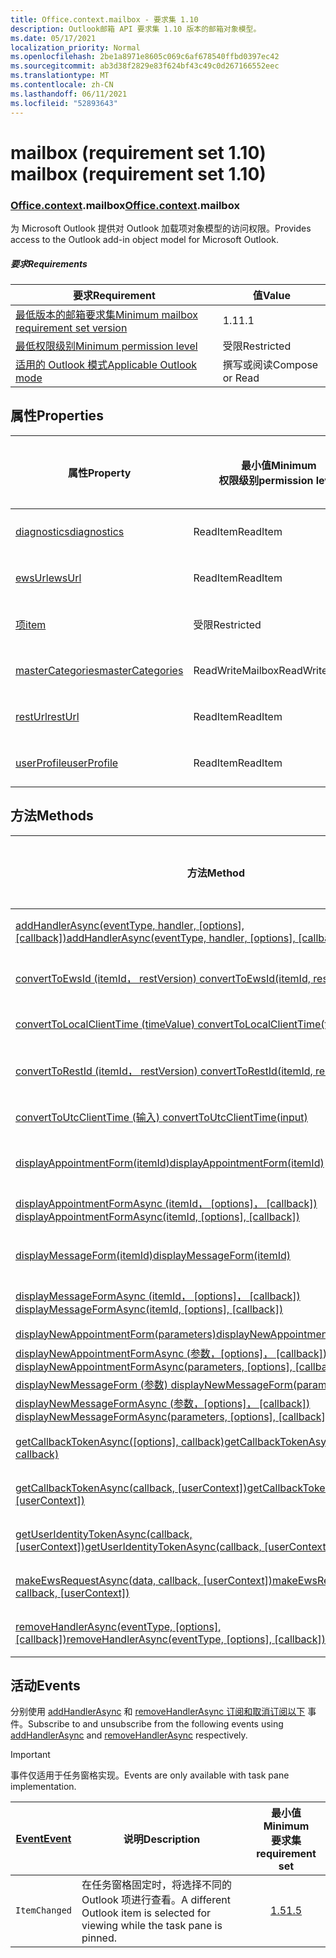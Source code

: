 ```yaml
---
title: Office.context.mailbox - 要求集 1.10
description: Outlook邮箱 API 要求集 1.10 版本的邮箱对象模型。
ms.date: 05/17/2021
localization_priority: Normal
ms.openlocfilehash: 2be1a8971e8605c069c6af678540ffbd0397ec42
ms.sourcegitcommit: ab3d38f2829e83f624bf43c49c0d267166552eec
ms.translationtype: MT
ms.contentlocale: zh-CN
ms.lasthandoff: 06/11/2021
ms.locfileid: "52893643"
---
```

# <a name="mailbox-requirement-set-110"></a><span data-ttu-id="86ea3-103">mailbox (requirement set 1.10) </span><span class="sxs-lookup"><span data-stu-id="86ea3-103">mailbox (requirement set 1.10)</span></span>

### <a name="officecontextmailbox"></a><span data-ttu-id="86ea3-104">[Office](office.md)[.context](office.context.md).mailbox</span><span class="sxs-lookup"><span data-stu-id="86ea3-104">[Office](office.md)[.context](office.context.md).mailbox</span></span>

<span data-ttu-id="86ea3-105">为 Microsoft Outlook 提供对 Outlook 加载项对象模型的访问权限。</span><span class="sxs-lookup"><span data-stu-id="86ea3-105">Provides access to the Outlook add-in object model for Microsoft Outlook.</span></span>

##### <a name="requirements"></a><span data-ttu-id="86ea3-106">要求</span><span class="sxs-lookup"><span data-stu-id="86ea3-106">Requirements</span></span>

|<span data-ttu-id="86ea3-107">要求</span><span class="sxs-lookup"><span data-stu-id="86ea3-107">Requirement</span></span>| <span data-ttu-id="86ea3-108">值</span><span class="sxs-lookup"><span data-stu-id="86ea3-108">Value</span></span>|
|---|---|
|[<span data-ttu-id="86ea3-109">最低版本的邮箱要求集</span><span class="sxs-lookup"><span data-stu-id="86ea3-109">Minimum mailbox requirement set version</span></span>](../../requirement-sets/outlook-api-requirement-sets.md)| <span data-ttu-id="86ea3-110">1.1</span><span class="sxs-lookup"><span data-stu-id="86ea3-110">1.1</span></span>|
|[<span data-ttu-id="86ea3-111">最低权限级别</span><span class="sxs-lookup"><span data-stu-id="86ea3-111">Minimum permission level</span></span>](../../../outlook/understanding-outlook-add-in-permissions.md)| <span data-ttu-id="86ea3-112">受限</span><span class="sxs-lookup"><span data-stu-id="86ea3-112">Restricted</span></span>|
|[<span data-ttu-id="86ea3-113">适用的 Outlook 模式</span><span class="sxs-lookup"><span data-stu-id="86ea3-113">Applicable Outlook mode</span></span>](../../../outlook/outlook-add-ins-overview.md#extension-points)| <span data-ttu-id="86ea3-114">撰写或阅读</span><span class="sxs-lookup"><span data-stu-id="86ea3-114">Compose or Read</span></span>|

## <a name="properties"></a><span data-ttu-id="86ea3-115">属性</span><span class="sxs-lookup"><span data-stu-id="86ea3-115">Properties</span></span>

| <span data-ttu-id="86ea3-116">属性</span><span class="sxs-lookup"><span data-stu-id="86ea3-116">Property</span></span> | <span data-ttu-id="86ea3-117">最小值</span><span class="sxs-lookup"><span data-stu-id="86ea3-117">Minimum</span></span><br><span data-ttu-id="86ea3-118">权限级别</span><span class="sxs-lookup"><span data-stu-id="86ea3-118">permission level</span></span> | <span data-ttu-id="86ea3-119">模式</span><span class="sxs-lookup"><span data-stu-id="86ea3-119">Modes</span></span> | <span data-ttu-id="86ea3-120">返回类型</span><span class="sxs-lookup"><span data-stu-id="86ea3-120">Return type</span></span> | <span data-ttu-id="86ea3-121">最小值</span><span class="sxs-lookup"><span data-stu-id="86ea3-121">Minimum</span></span><br><span data-ttu-id="86ea3-122">要求集</span><span class="sxs-lookup"><span data-stu-id="86ea3-122">requirement set</span></span> |
|---|---|---|---|:---:|
| [<span data-ttu-id="86ea3-123">diagnostics</span><span class="sxs-lookup"><span data-stu-id="86ea3-123">diagnostics</span></span>](/javascript/api/outlook/office.mailbox?view=outlook-js-1.10&preserve-view=true#diagnostics) | <span data-ttu-id="86ea3-124">ReadItem</span><span class="sxs-lookup"><span data-stu-id="86ea3-124">ReadItem</span></span> | <span data-ttu-id="86ea3-125">撰写</span><span class="sxs-lookup"><span data-stu-id="86ea3-125">Compose</span></span><br><span data-ttu-id="86ea3-126">读取</span><span class="sxs-lookup"><span data-stu-id="86ea3-126">Read</span></span> | [<span data-ttu-id="86ea3-127">Diagnostics</span><span class="sxs-lookup"><span data-stu-id="86ea3-127">Diagnostics</span></span>](/javascript/api/outlook/office.diagnostics?view=outlook-js-1.10&preserve-view=true) | [<span data-ttu-id="86ea3-128">1.1</span><span class="sxs-lookup"><span data-stu-id="86ea3-128">1.1</span></span>](../requirement-set-1.1/outlook-requirement-set-1.1.md) |
| [<span data-ttu-id="86ea3-129">ewsUrl</span><span class="sxs-lookup"><span data-stu-id="86ea3-129">ewsUrl</span></span>](/javascript/api/outlook/office.mailbox?view=outlook-js-1.10&preserve-view=true#ewsurl) | <span data-ttu-id="86ea3-130">ReadItem</span><span class="sxs-lookup"><span data-stu-id="86ea3-130">ReadItem</span></span> | <span data-ttu-id="86ea3-131">撰写</span><span class="sxs-lookup"><span data-stu-id="86ea3-131">Compose</span></span><br><span data-ttu-id="86ea3-132">读取</span><span class="sxs-lookup"><span data-stu-id="86ea3-132">Read</span></span> | <span data-ttu-id="86ea3-133">String</span><span class="sxs-lookup"><span data-stu-id="86ea3-133">String</span></span> | [<span data-ttu-id="86ea3-134">1.1</span><span class="sxs-lookup"><span data-stu-id="86ea3-134">1.1</span></span>](../requirement-set-1.1/outlook-requirement-set-1.1.md) |
| [<span data-ttu-id="86ea3-135">项</span><span class="sxs-lookup"><span data-stu-id="86ea3-135">item</span></span>](office.context.mailbox.item.md) | <span data-ttu-id="86ea3-136">受限</span><span class="sxs-lookup"><span data-stu-id="86ea3-136">Restricted</span></span> | <span data-ttu-id="86ea3-137">撰写</span><span class="sxs-lookup"><span data-stu-id="86ea3-137">Compose</span></span><br><span data-ttu-id="86ea3-138">读取</span><span class="sxs-lookup"><span data-stu-id="86ea3-138">Read</span></span> | [<span data-ttu-id="86ea3-139">项目</span><span class="sxs-lookup"><span data-stu-id="86ea3-139">Item</span></span>](/javascript/api/outlook/office.item?view=outlook-js-1.10&preserve-view=true) | [<span data-ttu-id="86ea3-140">1.1</span><span class="sxs-lookup"><span data-stu-id="86ea3-140">1.1</span></span>](../requirement-set-1.1/outlook-requirement-set-1.1.md) |
| [<span data-ttu-id="86ea3-141">masterCategories</span><span class="sxs-lookup"><span data-stu-id="86ea3-141">masterCategories</span></span>](/javascript/api/outlook/office.mailbox?view=outlook-js-1.10&preserve-view=true#mastercategories) | <span data-ttu-id="86ea3-142">ReadWriteMailbox</span><span class="sxs-lookup"><span data-stu-id="86ea3-142">ReadWriteMailbox</span></span> | <span data-ttu-id="86ea3-143">撰写</span><span class="sxs-lookup"><span data-stu-id="86ea3-143">Compose</span></span><br><span data-ttu-id="86ea3-144">读取</span><span class="sxs-lookup"><span data-stu-id="86ea3-144">Read</span></span> | [<span data-ttu-id="86ea3-145">MasterCategories</span><span class="sxs-lookup"><span data-stu-id="86ea3-145">MasterCategories</span></span>](/javascript/api/outlook/office.mastercategories?view=outlook-js-1.10&preserve-view=true) | [<span data-ttu-id="86ea3-146">1.8</span><span class="sxs-lookup"><span data-stu-id="86ea3-146">1.8</span></span>](../requirement-set-1.8/outlook-requirement-set-1.8.md) |
| [<span data-ttu-id="86ea3-147">restUrl</span><span class="sxs-lookup"><span data-stu-id="86ea3-147">restUrl</span></span>](/javascript/api/outlook/office.mailbox?view=outlook-js-1.10&preserve-view=true#resturl) | <span data-ttu-id="86ea3-148">ReadItem</span><span class="sxs-lookup"><span data-stu-id="86ea3-148">ReadItem</span></span> | <span data-ttu-id="86ea3-149">撰写</span><span class="sxs-lookup"><span data-stu-id="86ea3-149">Compose</span></span><br><span data-ttu-id="86ea3-150">读取</span><span class="sxs-lookup"><span data-stu-id="86ea3-150">Read</span></span> | <span data-ttu-id="86ea3-151">String</span><span class="sxs-lookup"><span data-stu-id="86ea3-151">String</span></span> | [<span data-ttu-id="86ea3-152">1.5</span><span class="sxs-lookup"><span data-stu-id="86ea3-152">1.5</span></span>](../requirement-set-1.5/outlook-requirement-set-1.5.md) |
| [<span data-ttu-id="86ea3-153">userProfile</span><span class="sxs-lookup"><span data-stu-id="86ea3-153">userProfile</span></span>](/javascript/api/outlook/office.mailbox?view=outlook-js-1.10&preserve-view=true#userprofile) | <span data-ttu-id="86ea3-154">ReadItem</span><span class="sxs-lookup"><span data-stu-id="86ea3-154">ReadItem</span></span> | <span data-ttu-id="86ea3-155">撰写</span><span class="sxs-lookup"><span data-stu-id="86ea3-155">Compose</span></span><br><span data-ttu-id="86ea3-156">读取</span><span class="sxs-lookup"><span data-stu-id="86ea3-156">Read</span></span> | [<span data-ttu-id="86ea3-157">UserProfile</span><span class="sxs-lookup"><span data-stu-id="86ea3-157">UserProfile</span></span>](/javascript/api/outlook/office.userprofile?view=outlook-js-1.10&preserve-view=true) | [<span data-ttu-id="86ea3-158">1.1</span><span class="sxs-lookup"><span data-stu-id="86ea3-158">1.1</span></span>](../requirement-set-1.1/outlook-requirement-set-1.1.md) |

## <a name="methods"></a><span data-ttu-id="86ea3-159">方法</span><span class="sxs-lookup"><span data-stu-id="86ea3-159">Methods</span></span>

| <span data-ttu-id="86ea3-160">方法</span><span class="sxs-lookup"><span data-stu-id="86ea3-160">Method</span></span> | <span data-ttu-id="86ea3-161">最小值</span><span class="sxs-lookup"><span data-stu-id="86ea3-161">Minimum</span></span><br><span data-ttu-id="86ea3-162">权限级别</span><span class="sxs-lookup"><span data-stu-id="86ea3-162">permission level</span></span> | <span data-ttu-id="86ea3-163">模式</span><span class="sxs-lookup"><span data-stu-id="86ea3-163">Modes</span></span> | <span data-ttu-id="86ea3-164">最小值</span><span class="sxs-lookup"><span data-stu-id="86ea3-164">Minimum</span></span><br><span data-ttu-id="86ea3-165">要求集</span><span class="sxs-lookup"><span data-stu-id="86ea3-165">requirement set</span></span> |
|---|---|---|:---:|
| <span data-ttu-id="86ea3-166">[addHandlerAsync(eventType, handler, [options], [callback])](/javascript/api/outlook/office.mailbox?view=outlook-js-1.10&preserve-view=true#addhandlerasync-eventtype--handler--options--callback-)</span><span class="sxs-lookup"><span data-stu-id="86ea3-166">[addHandlerAsync(eventType, handler, [options], [callback])](/javascript/api/outlook/office.mailbox?view=outlook-js-1.10&preserve-view=true#addhandlerasync-eventtype--handler--options--callback-)</span></span> | <span data-ttu-id="86ea3-167">ReadItem</span><span class="sxs-lookup"><span data-stu-id="86ea3-167">ReadItem</span></span> | <span data-ttu-id="86ea3-168">撰写</span><span class="sxs-lookup"><span data-stu-id="86ea3-168">Compose</span></span><br><span data-ttu-id="86ea3-169">读取</span><span class="sxs-lookup"><span data-stu-id="86ea3-169">Read</span></span> | [<span data-ttu-id="86ea3-170">1.5</span><span class="sxs-lookup"><span data-stu-id="86ea3-170">1.5</span></span>](../requirement-set-1.5/outlook-requirement-set-1.5.md) |
| [<span data-ttu-id="86ea3-171">convertToEwsId (itemId， restVersion) </span><span class="sxs-lookup"><span data-stu-id="86ea3-171">convertToEwsId(itemId, restVersion)</span></span>](/javascript/api/outlook/office.mailbox?view=outlook-js-1.10&preserve-view=true#converttoewsid-itemid--restversion-) | <span data-ttu-id="86ea3-172">受限</span><span class="sxs-lookup"><span data-stu-id="86ea3-172">Restricted</span></span> | <span data-ttu-id="86ea3-173">撰写</span><span class="sxs-lookup"><span data-stu-id="86ea3-173">Compose</span></span><br><span data-ttu-id="86ea3-174">读取</span><span class="sxs-lookup"><span data-stu-id="86ea3-174">Read</span></span> | [<span data-ttu-id="86ea3-175">1.3</span><span class="sxs-lookup"><span data-stu-id="86ea3-175">1.3</span></span>](../requirement-set-1.3/outlook-requirement-set-1.3.md) |
| [<span data-ttu-id="86ea3-176">convertToLocalClientTime (timeValue) </span><span class="sxs-lookup"><span data-stu-id="86ea3-176">convertToLocalClientTime(timeValue)</span></span>](/javascript/api/outlook/office.mailbox?view=outlook-js-1.10&preserve-view=true#converttolocalclienttime-timevalue-) | <span data-ttu-id="86ea3-177">ReadItem</span><span class="sxs-lookup"><span data-stu-id="86ea3-177">ReadItem</span></span> | <span data-ttu-id="86ea3-178">撰写</span><span class="sxs-lookup"><span data-stu-id="86ea3-178">Compose</span></span><br><span data-ttu-id="86ea3-179">读取</span><span class="sxs-lookup"><span data-stu-id="86ea3-179">Read</span></span> | [<span data-ttu-id="86ea3-180">1.1</span><span class="sxs-lookup"><span data-stu-id="86ea3-180">1.1</span></span>](../requirement-set-1.1/outlook-requirement-set-1.1.md) |
| [<span data-ttu-id="86ea3-181">convertToRestId (itemId， restVersion) </span><span class="sxs-lookup"><span data-stu-id="86ea3-181">convertToRestId(itemId, restVersion)</span></span>](/javascript/api/outlook/office.mailbox?view=outlook-js-1.10&preserve-view=true#converttorestid-itemid--restversion-) | <span data-ttu-id="86ea3-182">受限</span><span class="sxs-lookup"><span data-stu-id="86ea3-182">Restricted</span></span> | <span data-ttu-id="86ea3-183">撰写</span><span class="sxs-lookup"><span data-stu-id="86ea3-183">Compose</span></span><br><span data-ttu-id="86ea3-184">读取</span><span class="sxs-lookup"><span data-stu-id="86ea3-184">Read</span></span> | [<span data-ttu-id="86ea3-185">1.3</span><span class="sxs-lookup"><span data-stu-id="86ea3-185">1.3</span></span>](../requirement-set-1.3/outlook-requirement-set-1.3.md) |
| [<span data-ttu-id="86ea3-186">convertToUtcClientTime (输入) </span><span class="sxs-lookup"><span data-stu-id="86ea3-186">convertToUtcClientTime(input)</span></span>](/javascript/api/outlook/office.mailbox?view=outlook-js-1.10&preserve-view=true#converttoutcclienttime-input-) | <span data-ttu-id="86ea3-187">ReadItem</span><span class="sxs-lookup"><span data-stu-id="86ea3-187">ReadItem</span></span> | <span data-ttu-id="86ea3-188">撰写</span><span class="sxs-lookup"><span data-stu-id="86ea3-188">Compose</span></span><br><span data-ttu-id="86ea3-189">读取</span><span class="sxs-lookup"><span data-stu-id="86ea3-189">Read</span></span> | [<span data-ttu-id="86ea3-190">1.1</span><span class="sxs-lookup"><span data-stu-id="86ea3-190">1.1</span></span>](../requirement-set-1.1/outlook-requirement-set-1.1.md) |
| [<span data-ttu-id="86ea3-191">displayAppointmentForm(itemId)</span><span class="sxs-lookup"><span data-stu-id="86ea3-191">displayAppointmentForm(itemId)</span></span>](/javascript/api/outlook/office.mailbox?view=outlook-js-1.10&preserve-view=true#displayappointmentform-itemid-) | <span data-ttu-id="86ea3-192">ReadItem</span><span class="sxs-lookup"><span data-stu-id="86ea3-192">ReadItem</span></span> | <span data-ttu-id="86ea3-193">撰写</span><span class="sxs-lookup"><span data-stu-id="86ea3-193">Compose</span></span><br><span data-ttu-id="86ea3-194">读取</span><span class="sxs-lookup"><span data-stu-id="86ea3-194">Read</span></span> | [<span data-ttu-id="86ea3-195">1.1</span><span class="sxs-lookup"><span data-stu-id="86ea3-195">1.1</span></span>](../requirement-set-1.1/outlook-requirement-set-1.1.md) |
| <span data-ttu-id="86ea3-196">[displayAppointmentFormAsync (itemId， [options]， [callback]) ](/javascript/api/outlook/office.mailbox?view=outlook-js-1.10&preserve-view=true#displayappointmentform-itemid--options--callback-)</span><span class="sxs-lookup"><span data-stu-id="86ea3-196">[displayAppointmentFormAsync(itemId, [options], [callback])](/javascript/api/outlook/office.mailbox?view=outlook-js-1.10&preserve-view=true#displayappointmentform-itemid--options--callback-)</span></span> | <span data-ttu-id="86ea3-197">ReadItem</span><span class="sxs-lookup"><span data-stu-id="86ea3-197">ReadItem</span></span> | <span data-ttu-id="86ea3-198">撰写</span><span class="sxs-lookup"><span data-stu-id="86ea3-198">Compose</span></span><br><span data-ttu-id="86ea3-199">读取</span><span class="sxs-lookup"><span data-stu-id="86ea3-199">Read</span></span> | [<span data-ttu-id="86ea3-200">1.9</span><span class="sxs-lookup"><span data-stu-id="86ea3-200">1.9</span></span>](../requirement-set-1.9/outlook-requirement-set-1.9.md) |
| [<span data-ttu-id="86ea3-201">displayMessageForm(itemId)</span><span class="sxs-lookup"><span data-stu-id="86ea3-201">displayMessageForm(itemId)</span></span>](/javascript/api/outlook/office.mailbox?view=outlook-js-1.10&preserve-view=true#displaymessageform-itemid-) | <span data-ttu-id="86ea3-202">ReadItem</span><span class="sxs-lookup"><span data-stu-id="86ea3-202">ReadItem</span></span> | <span data-ttu-id="86ea3-203">撰写</span><span class="sxs-lookup"><span data-stu-id="86ea3-203">Compose</span></span><br><span data-ttu-id="86ea3-204">读取</span><span class="sxs-lookup"><span data-stu-id="86ea3-204">Read</span></span> | [<span data-ttu-id="86ea3-205">1.1</span><span class="sxs-lookup"><span data-stu-id="86ea3-205">1.1</span></span>](../requirement-set-1.1/outlook-requirement-set-1.1.md) |
| <span data-ttu-id="86ea3-206">[displayMessageFormAsync (itemId， [options]， [callback]) ](/javascript/api/outlook/office.mailbox?view=outlook-js-1.10&preserve-view=true#displaymessageform-itemid--options--callback-)</span><span class="sxs-lookup"><span data-stu-id="86ea3-206">[displayMessageFormAsync(itemId, [options], [callback])](/javascript/api/outlook/office.mailbox?view=outlook-js-1.10&preserve-view=true#displaymessageform-itemid--options--callback-)</span></span> | <span data-ttu-id="86ea3-207">ReadItem</span><span class="sxs-lookup"><span data-stu-id="86ea3-207">ReadItem</span></span> | <span data-ttu-id="86ea3-208">撰写</span><span class="sxs-lookup"><span data-stu-id="86ea3-208">Compose</span></span><br><span data-ttu-id="86ea3-209">读取</span><span class="sxs-lookup"><span data-stu-id="86ea3-209">Read</span></span> | [<span data-ttu-id="86ea3-210">1.9</span><span class="sxs-lookup"><span data-stu-id="86ea3-210">1.9</span></span>](../requirement-set-1.9/outlook-requirement-set-1.9.md) |
| [<span data-ttu-id="86ea3-211">displayNewAppointmentForm(parameters)</span><span class="sxs-lookup"><span data-stu-id="86ea3-211">displayNewAppointmentForm(parameters)</span></span>](/javascript/api/outlook/office.mailbox?view=outlook-js-1.10&preserve-view=true#displaynewappointmentform-parameters-) | <span data-ttu-id="86ea3-212">ReadItem</span><span class="sxs-lookup"><span data-stu-id="86ea3-212">ReadItem</span></span> | <span data-ttu-id="86ea3-213">读取</span><span class="sxs-lookup"><span data-stu-id="86ea3-213">Read</span></span> | [<span data-ttu-id="86ea3-214">1.1</span><span class="sxs-lookup"><span data-stu-id="86ea3-214">1.1</span></span>](../requirement-set-1.1/outlook-requirement-set-1.1.md) |
| <span data-ttu-id="86ea3-215">[displayNewAppointmentFormAsync (参数，[options]， [callback]) ](/javascript/api/outlook/office.mailbox?view=outlook-js-1.10&preserve-view=true#displaynewappointmentform-parameters--options--callback-)</span><span class="sxs-lookup"><span data-stu-id="86ea3-215">[displayNewAppointmentFormAsync(parameters, [options], [callback])](/javascript/api/outlook/office.mailbox?view=outlook-js-1.10&preserve-view=true#displaynewappointmentform-parameters--options--callback-)</span></span> | <span data-ttu-id="86ea3-216">ReadItem</span><span class="sxs-lookup"><span data-stu-id="86ea3-216">ReadItem</span></span> | <span data-ttu-id="86ea3-217">读取</span><span class="sxs-lookup"><span data-stu-id="86ea3-217">Read</span></span> | [<span data-ttu-id="86ea3-218">1.9</span><span class="sxs-lookup"><span data-stu-id="86ea3-218">1.9</span></span>](../requirement-set-1.9/outlook-requirement-set-1.9.md) |
| [<span data-ttu-id="86ea3-219">displayNewMessageForm (参数) </span><span class="sxs-lookup"><span data-stu-id="86ea3-219">displayNewMessageForm(parameters)</span></span>](/javascript/api/outlook/office.mailbox?view=outlook-js-1.10&preserve-view=true#displaynewmessageform-parameters-) | <span data-ttu-id="86ea3-220">ReadItem</span><span class="sxs-lookup"><span data-stu-id="86ea3-220">ReadItem</span></span> | <span data-ttu-id="86ea3-221">读取</span><span class="sxs-lookup"><span data-stu-id="86ea3-221">Read</span></span> | [<span data-ttu-id="86ea3-222">1.6</span><span class="sxs-lookup"><span data-stu-id="86ea3-222">1.6</span></span>](../requirement-set-1.6/outlook-requirement-set-1.6.md) |
| <span data-ttu-id="86ea3-223">[displayNewMessageFormAsync (参数，[options]， [callback]) ](/javascript/api/outlook/office.mailbox?view=outlook-js-1.10&preserve-view=true#displaynewmessageform-parameters--options--callback-)</span><span class="sxs-lookup"><span data-stu-id="86ea3-223">[displayNewMessageFormAsync(parameters, [options], [callback])](/javascript/api/outlook/office.mailbox?view=outlook-js-1.10&preserve-view=true#displaynewmessageform-parameters--options--callback-)</span></span> | <span data-ttu-id="86ea3-224">ReadItem</span><span class="sxs-lookup"><span data-stu-id="86ea3-224">ReadItem</span></span> | <span data-ttu-id="86ea3-225">读取</span><span class="sxs-lookup"><span data-stu-id="86ea3-225">Read</span></span> | [<span data-ttu-id="86ea3-226">1.9</span><span class="sxs-lookup"><span data-stu-id="86ea3-226">1.9</span></span>](../requirement-set-1.9/outlook-requirement-set-1.9.md) |
| <span data-ttu-id="86ea3-227">[getCallbackTokenAsync([options], callback)](/javascript/api/outlook/office.mailbox?view=outlook-js-1.10&preserve-view=true#getcallbacktokenasync-options--callback-)</span><span class="sxs-lookup"><span data-stu-id="86ea3-227">[getCallbackTokenAsync([options], callback)](/javascript/api/outlook/office.mailbox?view=outlook-js-1.10&preserve-view=true#getcallbacktokenasync-options--callback-)</span></span> | <span data-ttu-id="86ea3-228">ReadItem</span><span class="sxs-lookup"><span data-stu-id="86ea3-228">ReadItem</span></span> | <span data-ttu-id="86ea3-229">撰写</span><span class="sxs-lookup"><span data-stu-id="86ea3-229">Compose</span></span><br><span data-ttu-id="86ea3-230">读取</span><span class="sxs-lookup"><span data-stu-id="86ea3-230">Read</span></span> | [<span data-ttu-id="86ea3-231">1.5</span><span class="sxs-lookup"><span data-stu-id="86ea3-231">1.5</span></span>](../requirement-set-1.5/outlook-requirement-set-1.5.md) |
| <span data-ttu-id="86ea3-232">[getCallbackTokenAsync(callback, [userContext])](/javascript/api/outlook/office.mailbox?view=outlook-js-1.10&preserve-view=true#getcallbacktokenasync-callback--usercontext-)</span><span class="sxs-lookup"><span data-stu-id="86ea3-232">[getCallbackTokenAsync(callback, [userContext])](/javascript/api/outlook/office.mailbox?view=outlook-js-1.10&preserve-view=true#getcallbacktokenasync-callback--usercontext-)</span></span> | <span data-ttu-id="86ea3-233">ReadItem</span><span class="sxs-lookup"><span data-stu-id="86ea3-233">ReadItem</span></span> | <span data-ttu-id="86ea3-234">撰写</span><span class="sxs-lookup"><span data-stu-id="86ea3-234">Compose</span></span><br><span data-ttu-id="86ea3-235">读取</span><span class="sxs-lookup"><span data-stu-id="86ea3-235">Read</span></span> | [<span data-ttu-id="86ea3-236">1.3</span><span class="sxs-lookup"><span data-stu-id="86ea3-236">1.3</span></span>](../requirement-set-1.3/outlook-requirement-set-1.3.md)<br>[<span data-ttu-id="86ea3-237">1.1</span><span class="sxs-lookup"><span data-stu-id="86ea3-237">1.1</span></span>](../requirement-set-1.1/outlook-requirement-set-1.1.md) |
| <span data-ttu-id="86ea3-238">[getUserIdentityTokenAsync(callback, [userContext])](/javascript/api/outlook/office.mailbox?view=outlook-js-1.10&preserve-view=true#getuseridentitytokenasync-callback--usercontext-)</span><span class="sxs-lookup"><span data-stu-id="86ea3-238">[getUserIdentityTokenAsync(callback, [userContext])](/javascript/api/outlook/office.mailbox?view=outlook-js-1.10&preserve-view=true#getuseridentitytokenasync-callback--usercontext-)</span></span> | <span data-ttu-id="86ea3-239">ReadItem</span><span class="sxs-lookup"><span data-stu-id="86ea3-239">ReadItem</span></span> | <span data-ttu-id="86ea3-240">撰写</span><span class="sxs-lookup"><span data-stu-id="86ea3-240">Compose</span></span><br><span data-ttu-id="86ea3-241">读取</span><span class="sxs-lookup"><span data-stu-id="86ea3-241">Read</span></span> | [<span data-ttu-id="86ea3-242">1.1</span><span class="sxs-lookup"><span data-stu-id="86ea3-242">1.1</span></span>](../requirement-set-1.1/outlook-requirement-set-1.1.md) |
| <span data-ttu-id="86ea3-243">[makeEwsRequestAsync(data, callback, [userContext])](/javascript/api/outlook/office.mailbox?view=outlook-js-1.10&preserve-view=true#makeewsrequestasync-data--callback--usercontext-)</span><span class="sxs-lookup"><span data-stu-id="86ea3-243">[makeEwsRequestAsync(data, callback, [userContext])](/javascript/api/outlook/office.mailbox?view=outlook-js-1.10&preserve-view=true#makeewsrequestasync-data--callback--usercontext-)</span></span> | <span data-ttu-id="86ea3-244">ReadWriteMailbox</span><span class="sxs-lookup"><span data-stu-id="86ea3-244">ReadWriteMailbox</span></span> | <span data-ttu-id="86ea3-245">撰写</span><span class="sxs-lookup"><span data-stu-id="86ea3-245">Compose</span></span><br><span data-ttu-id="86ea3-246">读取</span><span class="sxs-lookup"><span data-stu-id="86ea3-246">Read</span></span> | [<span data-ttu-id="86ea3-247">1.1</span><span class="sxs-lookup"><span data-stu-id="86ea3-247">1.1</span></span>](../requirement-set-1.1/outlook-requirement-set-1.1.md) |
| <span data-ttu-id="86ea3-248">[removeHandlerAsync(eventType, [options], [callback])](/javascript/api/outlook/office.mailbox?view=outlook-js-1.10&preserve-view=true#removehandlerasync-eventtype--options--callback-)</span><span class="sxs-lookup"><span data-stu-id="86ea3-248">[removeHandlerAsync(eventType, [options], [callback])](/javascript/api/outlook/office.mailbox?view=outlook-js-1.10&preserve-view=true#removehandlerasync-eventtype--options--callback-)</span></span> | <span data-ttu-id="86ea3-249">ReadItem</span><span class="sxs-lookup"><span data-stu-id="86ea3-249">ReadItem</span></span> | <span data-ttu-id="86ea3-250">撰写</span><span class="sxs-lookup"><span data-stu-id="86ea3-250">Compose</span></span><br><span data-ttu-id="86ea3-251">读取</span><span class="sxs-lookup"><span data-stu-id="86ea3-251">Read</span></span> | [<span data-ttu-id="86ea3-252">1.5</span><span class="sxs-lookup"><span data-stu-id="86ea3-252">1.5</span></span>](../requirement-set-1.5/outlook-requirement-set-1.5.md) |

## <a name="events"></a><span data-ttu-id="86ea3-253">活动</span><span class="sxs-lookup"><span data-stu-id="86ea3-253">Events</span></span>

<span data-ttu-id="86ea3-254">分别使用 [addHandlerAsync](/javascript/api/outlook/office.mailbox?view=outlook-js-1.10&preserve-view=true#addhandlerasync-eventtype--handler--options--callback-) 和 [removeHandlerAsync 订阅和取消订阅以下](/javascript/api/outlook/office.mailbox?view=outlook-js-1.10&preserve-view=true#removehandlerasync-eventtype--options--callback-) 事件。</span><span class="sxs-lookup"><span data-stu-id="86ea3-254">Subscribe to and unsubscribe from the following events using [addHandlerAsync](/javascript/api/outlook/office.mailbox?view=outlook-js-1.10&preserve-view=true#addhandlerasync-eventtype--handler--options--callback-) and [removeHandlerAsync](/javascript/api/outlook/office.mailbox?view=outlook-js-1.10&preserve-view=true#removehandlerasync-eventtype--options--callback-) respectively.</span></span>

> [!IMPORTANT]
> <span data-ttu-id="86ea3-255">事件仅适用于任务窗格实现。</span><span class="sxs-lookup"><span data-stu-id="86ea3-255">Events are only available with task pane implementation.</span></span>

| [<span data-ttu-id="86ea3-256">Event</span><span class="sxs-lookup"><span data-stu-id="86ea3-256">Event</span></span>](/javascript/api/office/office.eventtype) | <span data-ttu-id="86ea3-257">说明</span><span class="sxs-lookup"><span data-stu-id="86ea3-257">Description</span></span> | <span data-ttu-id="86ea3-258">最小值</span><span class="sxs-lookup"><span data-stu-id="86ea3-258">Minimum</span></span><br><span data-ttu-id="86ea3-259">要求集</span><span class="sxs-lookup"><span data-stu-id="86ea3-259">requirement set</span></span> |
|---|---|:---:|
|`ItemChanged`| <span data-ttu-id="86ea3-260">在任务窗格固定时，将选择不同的 Outlook 项进行查看。</span><span class="sxs-lookup"><span data-stu-id="86ea3-260">A different Outlook item is selected for viewing while the task pane is pinned.</span></span> | [<span data-ttu-id="86ea3-261">1.5</span><span class="sxs-lookup"><span data-stu-id="86ea3-261">1.5</span></span>](../requirement-set-1.5/outlook-requirement-set-1.5.md) |
